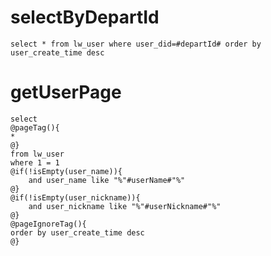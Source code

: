 selectByDepartId
===
    select * from lw_user where user_did=#departId# order by user_create_time desc

getUserPage
===
    select 
    @pageTag(){
    *
    @}
    from lw_user
    where 1 = 1
    @if(!isEmpty(user_name)){
        and user_name like "%"#userName#"%"
    @}
    @if(!isEmpty(user_nickname)){
        and user_nickname like "%"#userNickname#"%"
    @}
    @pageIgnoreTag(){
    order by user_create_time desc
    @}
    